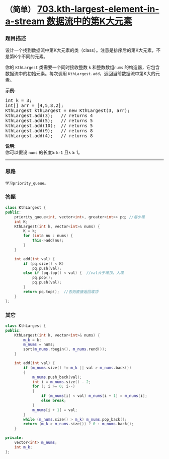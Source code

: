 # `（简单）` [703.kth-largest-element-in-a-stream 数据流中的第K大元素](https://leetcode-cn.com/problems/kth-largest-element-in-a-stream/)

### 题目描述
<p>设计一个找到数据流中第K大元素的类（class）。注意是排序后的第K大元素，不是第K个不同的元素。</p>

<p>你的&nbsp;<code>KthLargest</code>&nbsp;类需要一个同时接收整数&nbsp;<code>k</code> 和整数数组<code>nums</code>&nbsp;的构造器，它包含数据流中的初始元素。每次调用&nbsp;<code>KthLargest.add</code>，返回当前数据流中第K大的元素。</p>

<p><strong>示例:</strong></p>

<pre>int k = 3;
int[] arr = [4,5,8,2];
KthLargest kthLargest = new KthLargest(3, arr);
kthLargest.add(3);&nbsp; &nbsp;// returns 4
kthLargest.add(5);&nbsp; &nbsp;// returns 5
kthLargest.add(10);&nbsp; // returns 5
kthLargest.add(9);&nbsp; &nbsp;// returns 8
kthLargest.add(4);&nbsp; &nbsp;// returns 8
</pre>

<p><strong>说明: </strong><br>
你可以假设&nbsp;<code>nums</code>&nbsp;的长度≥&nbsp;<code>k-1</code>&nbsp;且<code>k</code> ≥&nbsp;1。</p>


---
### 思路
```
学习priority_queue。
```

### 答题
``` C++
class KthLargest {
public:
	priority_queue<int, vector<int>, greater<int>> pq; //最小堆
	int K;
	KthLargest(int k, vector<int>& nums) {
		K = k;
		for (int& nu : nums) {
			this->add(nu);
		}
	}

	int add(int val) {
		if (pq.size() < K)
			pq.push(val);
		else if (pq.top() < val) {  //val大于堆顶，入堆
			pq.pop();
			pq.push(val);
		}
		return pq.top();  //否则直接返回堆顶
	}
};
```

### 其它
``` C++
class KthLargest {
public:
	KthLargest(int k, vector<int>& nums) {
		m_k = k;
		m_nums = nums;
		sort(m_nums.rbegin(), m_nums.rend());
	}

	int add(int val) {
		if (m_nums.size() != m_k || val > m_nums.back())
		{
			m_nums.push_back(val);
			int i = m_nums.size() - 2;
			for (; i >= 0; i--)
			{
				if (m_nums[i] < val) m_nums[i + 1] = m_nums[i];
				else break;
			}
			m_nums[i + 1] = val;
		}
		while (m_nums.size() > m_k) m_nums.pop_back();
		return (m_k > m_nums.size()) ? 0 : m_nums.back();
	}

private:
	vector<int> m_nums;
	int m_k;
};
```

